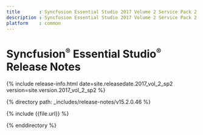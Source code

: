 ```yaml
---
title       : Syncfusion Essential Studio 2017 Volume 2 Service Pack 2 Release Notes
description : Syncfusion Essential Studio 2017 Volume 2 Service Pack 2 Release Notes
platform    : common
---
```


# Syncfusion<sup style="font-size:70%">&reg;</sup>   Essential Studio<sup style="font-size:70%">&reg;</sup> Release Notes

{% include release-info.html date=site.releasedate.2017_vol_2_sp2 version=site.version.2017_vol_2_sp2 %} 

{% directory path: _includes/release-notes/v15.2.0.46 %}

{% include {{file.url}} %}

{% enddirectory %}

<style>
table{
	width: 100%;
	word-wrap: break-word;
}

th:first-child{
	width: 15%;
}
</style>